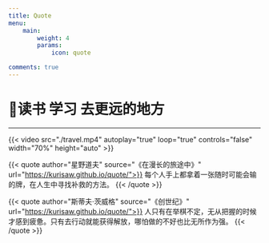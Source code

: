 ```yaml
---
title: Quote
menu:
    main: 
        weight: 4
        params:
            icon: quote

comments: true
---
```


# 📑读书 学习 去更远的地方

---

{{< video src="./travel.mp4" autoplay="true" loop="true" controls="false" width="70%" height="auto" >}}

{{< quote author="星野道夫" source="《在漫长的旅途中》" url="https://kurisaw.github.io/quote/">}}
每个人手上都拿着一张随时可能会输的牌，在人生中寻找补救的方法。
{{< /quote >}}

{{< quote author="斯蒂夫·茨威格" source="《创世纪》" url="https://kurisaw.github.io/quote/">}}
人只有在举棋不定，无从把握的时候才感到疲惫。只有去行动就能获得解放，哪怕做的不好也比无所作为强。
{{< /quote >}}
